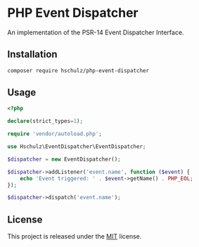 PHP Event Dispatcher
===

An implementation of the PSR-14 Event Dispatcher Interface.

## Installation

```bash
composer require hschulz/php-event-dispatcher
```

## Usage

```php
<?php

declare(strict_types=1);

require 'vendor/autoload.php';

use Hschulz\EventDispatcher\EventDispatcher;

$dispatcher = new EventDispatcher();

$dispatcher->addListener('event.name', function ($event) {
    echo 'Event triggered: ' . $event->getName() . PHP_EOL;
});

$dispatcher->dispatch('event.name');
```

## License

This project is released under the [MIT](LICENSE) license.
